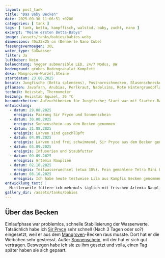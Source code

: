 ```yaml
---
layout: post_tank
title: "Das Baby Becken"
date: 2025-09-30 11:06:51 +0200
categories: [ tank ]
tags: [ tank, betta, kampffisch, walstad, baby, zucht, nano ]
excerpt: "Meine ersten Betta-Babys"
image: /assets/tanks/babies/babies.webp
dimensions: 40x25x25 cm (Dennerle Nano Cube)
fassungsvermoegen: 30L
water_type: Süßwasser
filter: Ja
luftheber: Nein
beleuchtung: hygger submersible LED, 24/7 Modus, 8W
bodengrund: grobes Bodengranulat Komplett
deko: Mangroven-Wurzel,Steine
startdatum: 23.08.2025
besatz: Jungfische (Betta splendens), Posthornschnecken, Blasenschnecken, Neocaridina Garnelen, 1 Stahlhelm Rennschnecke
pflanzen: Javafarn, Anubias, Perlkraut, Nadelsims, Rote Hintergrundpflanze, Froschbiss, Salvinia, phylantus fluitans
technik: Heizstab, Thermometer
heizung: Heizstab Aquael, 26 °C
besonderheiten: Aufzuchtbecken für Jungfische; Start war mit Starter-Bakterien
entwicklung:
  - datum: 29.08.2025
    ereignis: Paarung Sir Pryce und Sonnenschein
  - datum: 30.08.2025
    ereignis: Sonnenschein aus dem Becken genommen
  - datum: 31.08.2025
    ereignis: Larven sind geschlüpft
  - datum: 04.09.2025
    ereignis: Larven sind frei schwimmend, Sir Pryce aus dem Becken genommen. Mit Infusorien-Fütterung begonnen
  - datum: 05.09.2025
    ereignis: Infusorien und Staubfutter
  - datum: 09.09.2025
    ereignis: Artemia Nauplien
  - datum: 02.10.2025
    ereignis: Teilwasserwechsel (etwa 30%). Fein gemahlene Tetra Mini Flocken zum gewöhnen an Trockenfutter 
  - datum: 08.10.2025
    ereignis: Ich habe heute testweise Lila aus Kampfis Becken genommen und zu den Jungfischen gesetzt. Ich werde beobachten, ob sie sich vertragen.
entwicklung_text: |
  Mittlerweile füttere ich mehrmals täglich mit frischen Artemia Nauplien, Mikrowürmern oder Essigälchen. Hin und wieder Staubfutter. Ansonsten fange ich an zu testen, ob sie feines Granulat oder zermahlene Flocken annehmen.
gallery_dir: /assets/tanks/babies
---
```




## Über das Becken

Einlaufphase war problemlos, schnelle Stabilisierung der Wasserwerte. Tatsächlich habe ich [Sir Pryce](/fish/2025/09/30/fish_sir_pryce.html) sehr schnell (Nach
3 Tagen oder so?) eingesetzt, weil er aus dem [Mangroven](/tank/2025/09/30/tank_mangrove.html)-Becken raus musste. Dort hat er die Weibchen sehr gestresst.
Außer [Sonnenschein](/fish/2025/09/30/fish_sonnenschein.html), mit der hat er sich gut vertragen. Deswegen habe ich sie zu ihm gesetzt und voila, einen Tag später
haben sie sich gepaart.
